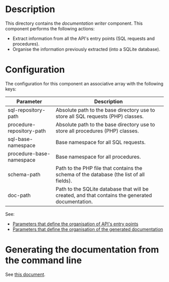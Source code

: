 # Description

This directory contains the *documentation writer* component. This component performs the following actions:

  * Extract information from all the API's entry points (SQL requests and procedures).
  * Organise the information previously extracted (into a SQLite database).

# Configuration

The configuration for this component an associative array with the following keys: 

| Parameter                 | Description                                                                                      |
|---------------------------|--------------------------------------------------------------------------------------------------|
| sql-repository-path       | Absolute path to the base directory use to store all SQL requests (PHP) classes.                 |
| procedure-repository-path | Absolute path to the base directory use to store all procedures (PHP) classes.                   |
| sql-base-namespace        | Base namespace for all SQL requests.                                                             |
| procedure-base-namespace  | Base namespace for all procedures.                                                               |
| schema-path               | Path to the PHP file that contains the schema of the database (the list of all fields).          |
| doc-path                  | Path to the SQLite database that will be created, and that contains the generated documentation. |

See:

* [Parameters that define the organisation of API's entry points](https://github.com/dbeurive/backend/blob/master/src/Database/Entrypoints/ConfigurationParameter.php)
* [Parameters that define the organisation of the generated documentation](https://github.com/dbeurive/backend/blob/master/src/Database/Doc/ConfigurationParameter.php)

# Generating the documentation from the command line

See [this document](https://github.com/dbeurive/backend/tree/master/src/Cli/Bin).

